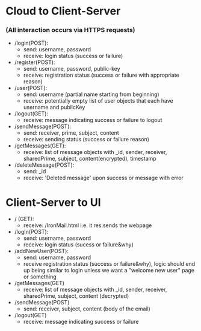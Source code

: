 # Cloud to Client-Server
### (All interaction occurs via HTTPS requests)
- /login(POST):
  - send: username, password
  - receive: login status (success or failure)
- /register(POST):
  - send: username, password, public-key
  - receive: registration status (success or failure with appropriate reason)
- /user(POST):
  - send: username (partial name starting from beginning)
  - receive: potentially empty list of user objects that each have username and publicKey
- /logout(GET):
  - receive: message indicating success or failure to logout
- /sendMessage(POST):
  - send: receiver, prime, subject, content
  - receive: sending status (success or failure reason)
- /getMessages(GET):
  - receive: list of message objects with \_id, sender, receiver, sharedPrime, subject, content(encrypted), timestamp
- /deleteMessage(POST):
  - send: \_id
  - receive: 'Deleted message' upon success or message with error

# Client-Server to UI
- / (GET):
  - receive: /IronMail.html  i.e. it res.sends the webpage
- /logIn(POST):
  - send: username, password
  - receive: login status (sucess or failure&why)
- /addNewUser(POST):
  - send: username, password
  - receive registration status (success or failure&why), logic should end up being similar to login unless we want a "welcome new user" page or something
- /getMessages(GET)
  - receive: list of message objects with \_id, sender, receiver, sharedPrime, subject, content (decrypted)
- /sendMessage(POST)
	- send: receiver, subject, content (body of the email)
- /logout(GET)
	- receive: message indicating success or failure
